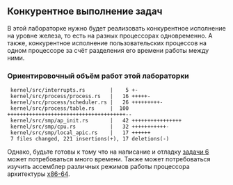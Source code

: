 ## Конкурентное выполнение задач

В этой лабораторке нужно будет реализовать конкурентное исполнение на уровне железа, то есть на разных процессорах одновременно.
А также, конкурентное исполнение пользовательских процессов на одном процессоре за счёт разделения его времени работы между ними.

### Ориентировочный объём работ этой лабораторки

```console
 kernel/src/interrupts.rs        |    5 +-
 kernel/src/process/process.rs   |   16 +++++-
 kernel/src/process/scheduler.rs |   26 +++++++++-
 kernel/src/process/table.rs     |  100 ++++++++++++++++++++++++++++++++++++++--
 kernel/src/smp/ap_init.rs       |   42 ++++++++++++++++
 kernel/src/smp/cpu.rs           |   32 +++++++++++-
 kernel/src/smp/local_apic.rs    |   17 ++++++
 7 files changed, 221 insertions(+), 17 deletions(-)
```

Однако, будьте готовы к тому что на написание и отладку [задачи 6](../../lab/book/4-concurrency-1-smp-3-ap-init.html#%D0%97%D0%B0%D0%B4%D0%B0%D1%87%D0%B0-6--%D0%BF%D0%B5%D1%80%D0%B5%D0%BA%D0%BB%D1%8E%D1%87%D0%B5%D0%BD%D0%B8%D0%B5-ap-%D0%B2-64-%D0%B1%D0%B8%D1%82%D0%BD%D1%8B%D0%B9-%D1%80%D0%B5%D0%B6%D0%B8%D0%BC) может потребоваться много времени. Также может потребоваться изучить ассемблер различных режимов работы процессора архитектуры [x86-64](https://en.wikipedia.org/wiki/X86-64).
